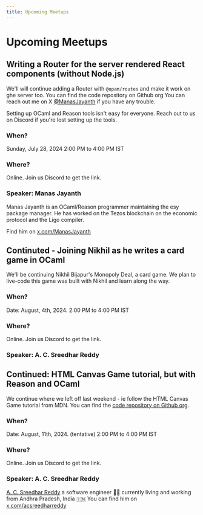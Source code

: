 ```yaml
---
title: Upcoming Meetups
---
```


# Upcoming Meetups

## Writing a Router for the server rendered React components (without Node.js)

We'll will continue adding a Router with `@opam/routes` and make it work on ghe server too. You can find the code repository on Github org You can reach out me on X [@ManasJayanth](https://x.com/ManasJayanth) if you have any
trouble. 

Setting up OCaml and Reason tools isn't easy for everyone. Reach out
to us on Discord if you're lost setting up the tools. 

### When?
Sunday, July 28, 2024
2:00 PM to 4:00 PM IST

### Where?
Online. Join us Discord to get the link.

### Speaker: Manas Jayanth
Manas Jayanth is an OCaml/Reason programmer maintaining the esy package manager. He has worked on the Tezos blockchain on the economic protocol and the Ligo compiler.

Find him on [x.com/ManasJayanth](https://x.com/ManasJayanth/)

## Continuted - Joining Nikhil as he writes a card game in OCaml

We'll be continuing Nikhil Bijapur's Monopoly Deal, a card game. We plan to live-code this game was built with Nikhil and learn along the way.

### When?
Date: August, 4th, 2024.
2:00 PM to 4:00 PM IST

### Where?
Online. Join us Discord to get the link.

### Speaker: A. C. Sreedhar Reddy


## Continued: HTML Canvas Game tutorial, but with Reason and OCaml

We continue where we left off last weekend - ie follow the HTML Canvas Game tutorial from MDN. You can find the [code repository on Github org](https://github.com/ReasonOCamlIndia/melange-mdn-canvas-game-tutorial-live-coded).


### When?
Date: August, 11th, 2024. (tentative)
2:00 PM to 4:00 PM IST

### Where?
Online. Join us Discord to get the link.

### Speaker: A. C. Sreedhar Reddy
[A. C. Sreedhar Reddy](https://a-c-sreedhar-reddy.github.io/) a software engineer 👨‍💻 currently living and working from Andhra Pradesh, India 🇮🇳 You can find him on [x.com/acsreedharreddy](https://x.com/acsreedharreddy)

